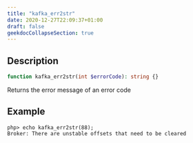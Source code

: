 ```yaml
---
title: "kafka_err2str"
date: 2020-12-27T22:09:37+01:00
draft: false
geekdocCollapseSection: true
---
```

## Description
```php
function kafka_err2str(int $errorCode): string {}
```
Returns the error message of an error code
## Example
```shell
php> echo kafka_err2str(88);
Broker: There are unstable offsets that need to be cleared
```
